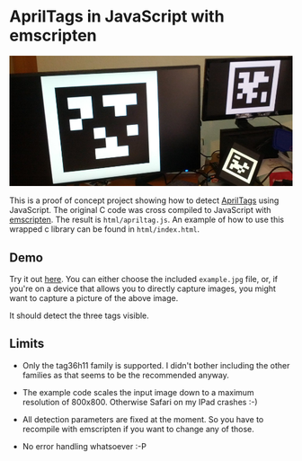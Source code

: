 # AprilTags in JavaScript with emscripten

![Some AprilTags](example.jpg)

This is a proof of concept project showing how to detect
[AprilTags](https://april.eecs.umich.edu/software/apriltag.html)
using JavaScript. The original C code was cross compiled to
JavaScript with [emscripten](http://emscripten.org). The
result is `html/apriltag.js`. An example of how to use this
wrapped c library can be found in `html/index.html`.

## Demo

Try it out [here](https://rawgit.com/dividuum/apriltags-emscripten/master/html/index.html).
You can either choose the included `example.jpg` file, or, if you're
on a device that allows you to directly capture images, you might
want to capture a picture of the above image.

It should detect the three tags visible.

## Limits

* Only the tag36h11 family is supported. I didn't bother including
the other families as that seems to be the recommended anyway.

* The example code scales the input image down to a
maximum resolution of 800x800. Otherwise Safari on my IPad crashes :-)

* All detection parameters are fixed at the moment. So you have to
recompile with emscripten if you want to change any of those.

* No error handling whatsoever :-P
